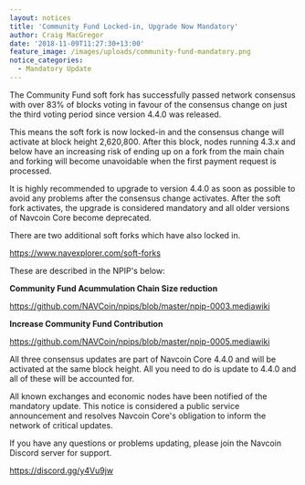 ```yaml
---
layout: notices
title: 'Community Fund Locked-in, Upgrade Now Mandatory'
author: Craig MacGregor
date: '2018-11-09T11:27:30+13:00'
feature_image: /images/uploads/community-fund-mandatory.png
notice_categories:
  - Mandatory Update
---
```

The Community Fund soft fork has successfully passed network consensus with over 83% of blocks voting in favour of the consensus change on just the third voting period since version 4.4.0 was released.
<!--more-->

This means the soft fork is now locked-in and the consensus change will activate at block height 2,620,800. After this block, nodes running 4.3.x and below have an increasing risk of ending up on a fork from the main chain and forking will become unavoidable when the first payment request is processed.

It is highly recommended to upgrade to version 4.4.0 as soon as possible to avoid any problems after the consensus change activates. After the soft fork activates, the upgrade is considered mandatory and all older versions of Navcoin Core become deprecated.

There are two additional soft forks which have also locked in.

<https://www.navexplorer.com/soft-forks>

These are described in the NPIP's below:

**Community Fund Acummulation Chain Size reduction**

<https://github.com/NAVCoin/npips/blob/master/npip-0003.mediawiki>

**Increase Community Fund Contribution**

<https://github.com/NAVCoin/npips/blob/master/npip-0005.mediawiki>

All three consensus updates are part of Navcoin Core 4.4.0 and will be activated at the same block height. All you need to do is update to 4.4.0 and all of these will be accounted for.

All known exchanges and economic nodes have been notified of the mandatory update. This notice is considered a public service announcement and resolves Navcoin Core's obligation to inform the network of critical updates.

If you have any questions or problems updating, please join the Navcoin Discord server for support.

<https://discord.gg/y4Vu9jw>
